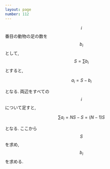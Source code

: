 ```yaml
---
layout: page
number: 112
---
```

$$ i $$ 番目の動物の足の数を $$ b_i $$ として, $$ S = \sum b_i $$ とすると,

$$
a_i = S - b_i
$$

となる. 両辺をすべての $$ i $$ について足すと,

$$
\sum a_i = NS - S = (N-1)S
$$

となる. ここから $$ S $$ を求め, $$ b_i $$ を求める.
